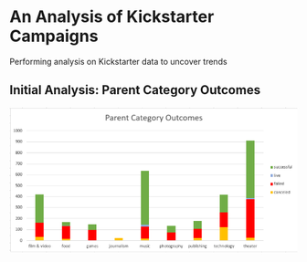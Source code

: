 # An Analysis of Kickstarter Campaigns
Performing analysis on Kickstarter data to uncover trends

## Initial Analysis: Parent Category Outcomes

!["Parent Category Outcomes"](https://github.com/Duegan24/kickstarter-analysis/blob/master/Parent%20Category%20Outcomes.png)
